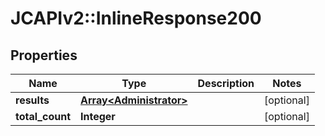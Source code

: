 # JCAPIv2::InlineResponse200

## Properties
Name | Type | Description | Notes
------------ | ------------- | ------------- | -------------
**results** | [**Array&lt;Administrator&gt;**](Administrator.md) |  | [optional] 
**total_count** | **Integer** |  | [optional] 


